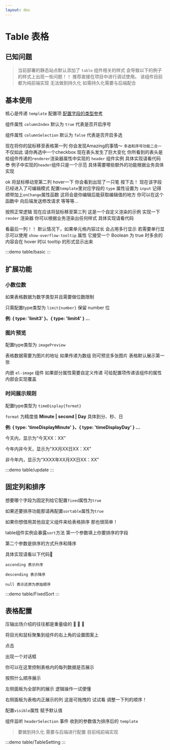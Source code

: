 ```yaml
---
layout: doc
---
```


# Table 表格

## 已知问题

> 当前部署的静态站点默认添加了 `table` 组件相关的样式 会导致以下的例子的样式上出现一些问题！！
> 推荐直接在项目中进行调试使用。
> 该组件目前都为纯前端实现 无法做到持久化 如需持久化需要与后端配合


## 基本使用

核心是传递 `template` 配置项 [配置字段的类型参考](https://github.com/Yonghero/fuzzyjs/blob/monorepo/types/options.ts)

组件属性 `columnIndex` 默认为 `true` 代表是否开启序号

组件属性 `columnSelection` 默认为 `false` 代表是否开启多选

现在将你的鼠标移至表格第一列
你会发现Amazing的事情～ `多选和序号功能二合一`
不仅如此 请你再选中一个checkbox
现在表头发生了巨大变化 你所看到的表头是给组件传递的`renderer`渲染器属性中实现的
`header` 组件实例 具体实现请看代码😎
例子中实现的`header`组件只是一个示范 具体需要哪些额外的功能根据业务具体实现


ok 将鼠标移动至第二列 hover一下 你会看到出现了一只笔
按下去！
现在该字段已经进入了可编辑模式
配置`template`里对应字段的 `type` 属性设置为 `input`
记得顺带加上`onChange`属性函数 这将会是你编辑后能获取编辑值的地方 你可以在这个函数中
向后端发送修改请求 等等等...

按照正常逻辑 现在应该将鼠标移至第三列 这是一个自定义渲染的示例
实现一下 `render` 渲染器 你可以根据业务渲染出任何样式 具体实现请看代码

看最后一列！！ 默认情况下，如果单元格内容过长 会占用多行显示 若需要单行显示可以使用 `show-overflow-tooltip` 属性 它接受一个 Boolean 为 true 时多余的内容会在 hover 时以 tooltip 的形式显示出来

:::demo
table/basic
:::


## 扩展功能

### 小数位数

如果表格数据为数字类型并且需要做位数限制 

只需配置type类型为 `limit{number}`
保留 number 位 

**例: { type: 'limit3' }、{ type: 'limit4' } ...**

### 图片预览

配置type类型为 `imagePreview`

表格数据需要为图片的地址 如果传递为数组 则可预览多张图片 表格默认展示第一张

内嵌 `el-image` 组件 如果部分属性需要自定义传递 可给配置项传递该组件的属性 内部会实现覆盖

### 时间展示规则

配置type类型为 `timeDisplay{format}`

`format` 为精度值 **Minute | second | Day** 具体到分、秒、日

**例: { type: 'timeDisplayMinute' }、{ type: 'timeDisplayDay' } ...**

今天内，显示为“今天XX：XX”

今年内非今天，显示为“XX月XX日XX：XX”

非今年内，显示为“XXXX年XX月XX日XX：XX”

:::demo
table/update
:::



## 固定列和排序

想要哪个字段为固定列给它配置`fixed`属性为`true`

如果还要排序功能那请再配置`sortable`属性为`true`

如果你想借用其他自定义组件来给表格排序 那也很简单！

table组件实例会暴露`sort`方法 第一个参数填上你要排序的字段

第二个参数是排序的方式升序和降序

具体实现请看以下代码🤩

`ascending 表示升序`

`descending 表示降序`

`null 表示还原为原始顺序`

:::demo
table/FixedSort
:::



## 表格配置

压轴出场介绍的往往都是重量级的 👏 👏 👏

将目光和鼠标聚集到组件的右上角的设置图案上

点击

出现一个对话框

你可以在这里控制表格内的每列数据是否展示

按照什么顺序展示

左侧面板为全部列的展示 逻辑操作一试便懂

右侧面板为表格内正展示的列 这是可拖拽的 试试看 调整一下列的顺序！

配置`visible`属性 赋予默认值

组件监听 `headerSelection` 事件 收到的参数值为排序后的 `template`

> 要做到持久化 需要与后端进行配置 目前纯前端实现

:::demo
table/TableSetting
:::